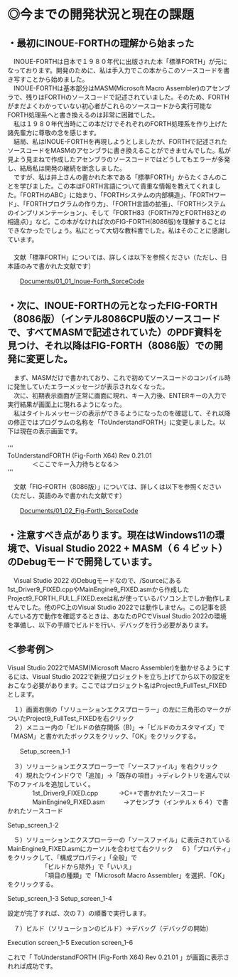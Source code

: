# ◎今までの開発状況と現在の課題  

## ・最初にINOUE-FORTHの理解から始まった  
　INOUE-FORTHは日本で１９８０年代に出版された本「標準FORTH」が元になっております。開発のために、私は手入力でこの本からこのソースコードを書き写すことから始めました。  
　INOUE-FORTHは基本部分はMASM(Microsoft Macro Assembler)のアセンブラで、残りはFORTHのソースコードで記述されていました。そのため、FORTHがまだよくわかっていない初心者がこれらのソースコードから実行可能なFORTH処理系へと書き換えるのは非常に困難でした。    
　私は１９８０年代当時にこの本だけでそれぞれのFORTH処理系を作り上げた諸先輩方に尊敬の念を感じます。  
　結局、私はINOUE-FORTHを再現しようとしましたが、FORTHで記述されたソースコードをMASMのアセンブラに書き換えることができませんでした。私が見よう見まねで作成したアセンブラのソースコードではどうしてもエラーが多発し、結局私は開発の継続を断念しました。  
　ですが、私は井上さんの書かれた本である「標準FORTH」からたくさんのことを学びました。この本はFORTH言語について貴重な情報を教えてくれました。「FORTHのABC」に始まり、「FORTHシステムの内部構造」、「FORTHワード」、「FORTHプログラムの作り方」、「FORTH言語の拡張」、「FORTHシステムのインプリメンテーション」、そして「FORTH83（FORTH79とFORTH83との相違点）」など。この本がなければ次のFIG-FORTH(8086版)を理解することはできなかったでしょう。私にとって大切な教科書でした。私はそのことに感謝しています。  
　  
　文献「標準FORTH」については、詳しくは以下を参照ください（ただし、日本語のみで書かれた文献です）  
    
　　[Documents/01_01_Inoue-Forth_SorceCode](https://github.com/MIN0/ToUnderstandForth/tree/main/JPN/Documents/01_01_Inoue-Forth_SorceCode)
  
## ・次に、INOUE-FORTHの元となったFIG-FORTH（8086版）（インテル8086CPU版のソースコードで、すべてMASMで記述されていた）のPDF資料を見つけ、それ以降はFIG-FORTH（8086版）での開発に変更した。  
  
　まず、MASMだけで書かれており、これで初めてソースコードのコンパイル時に発生していたエラーメッセージが表示されなくなった。  
　次に、初期表示画面が正常に画面に現れ、キー入力後、ENTERキーの入力で実行結果が画面上に現れるようになった。  
　私はタイトルメッセージの表示ができるようになったのを確認して、それ以降の修正ではプログラムの名称を「ToUnderstandFORTH」に変更しました。以下は現在の表示画面です。  
　　  
'''  
       ToUnderstandFORTH  (Fig-Forth X64) Rev 0.21.01  
　　　　＜ここでキー入力待ちとなる＞  
'''  
  
　文献「FIG-FORTH（8086版）」については、詳しくは以下を参照ください（ただし、英語のみで書かれた文献です）  
  
　　[Documents/01_02_Fig-Forth_SorceCode](https://github.com/MIN0/ToUnderstandForth/tree/main/JPN/Documents/01_02_Fig-Forth_SorceCode) 
  
  
  
## ・注意すべき点があります。現在はWindows11の環境で、Visual Studio 2022 + MASM（６４ビット）のDebugモードで開発しています。  
　Visual Studio 2022 のDebugモードなので、/Sourceにある1st_Driver9_FIXED.cppやMainEngine9_FIXED.asmから作成したProject9_FORTH_FULL_FIXED.exeは私が使っているパソコン上でしか動作しませんでした。他のPC上のVisual Studio 2022では動作しません。この記事を読んでいる方で動作を確認するときは、あなたのPCでVisual Studio 2022の環境を準備し、以下の手順でビルドを行い、デバッグを行う必要があります。  
  
## ＜参考例＞  
Visual Studio 2022でMASM(Microsoft Macro Assembler)を動かせるようにするには、Visual Studio 2022で新規プロジェクトを立ち上げてから以下の設定をおこなう必要があります。ここではプロジェクト名はProject9_FullTest_FIXEDとします。  
  
　１）画面右側の「ソリューションエクスプローラー」の左に三角形のマークがついたProject9_FullTest_FIXEDを右クリック  
　２）メニュー内の「ビルドの依存関係（B)」→「ビルドのカスタマイズ」で「MASM」と書かれたボックスをクリック、「OK」をクリックする。  
  
  
　　Setup_screen_1-1




  
　３）ソリューションエクスプローラーで「ソースファイル」を右クリック  
　４）現れたウインドウで「追加」→「既存の項目」→ディレクトリを選んで以下のファイルを追加していく。  
　　　　1st_Driver9_FIXED.cpp　　 　→C++で書かれたソースコード  
　　　　MainEngine9_FIXED.asm　　　→アセンブラ（インテルｘ６４）で書かれたソースコード 
  
Setup_screen_1-2


　５）ソリューションエクスプローラーの「ソースファイル」に表示されているMainEngine9_FIXED.asmにカーソルを合わせて右クリック 
　６）「プロパティ」をクリックして、「構成プロパティ」「全般」で  
　　　　　　「ビルドから除外」で「いいえ」  
　　　　　　「項目の種類」で「Microsoft Macro Assembler」を選択、「OK」をクリックする。  
  
Setup_screen_1-3
Setup_screen_1-4


  
設定が完了すれば、次の７）の順番で実行します。  
  
　７）ビルド（ソリューションのビルド）→デバッグ（デバッグの開始）  
  
Execution screen_1-5
Execution screen_1-6

  
これで「 ToUnderstandFORTH  (Fig-Forth X64) Rev 0.21.01 」が画面に表示されれば成功です。  


